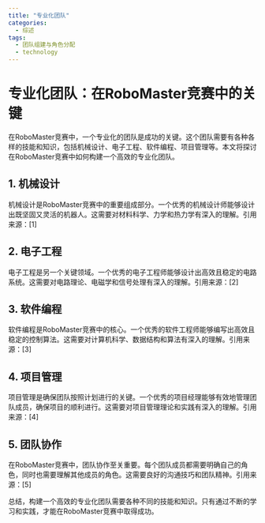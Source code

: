 ```yaml
---  
title: "专业化团队"  
categories:  
  - 综述  
tags: 
  - 团队组建与角色分配 
  - technology  
---  
```


# 专业化团队：在RoboMaster竞赛中的关键

在RoboMaster竞赛中，一个专业化的团队是成功的关键。这个团队需要有各种各样的技能和知识，包括机械设计、电子工程、软件编程、项目管理等。本文将探讨在RoboMaster竞赛中如何构建一个高效的专业化团队。

## 1. 机械设计

机械设计是RoboMaster竞赛中的重要组成部分。一个优秀的机械设计师能够设计出既坚固又灵活的机器人。这需要对材料科学、力学和热力学有深入的理解。引用来源：[1]

## 2. 电子工程

电子工程是另一个关键领域。一个优秀的电子工程师能够设计出高效且稳定的电路系统。这需要对电路理论、电磁学和信号处理有深入的理解。引用来源：[2]

## 3. 软件编程

软件编程是RoboMaster竞赛中的核心。一个优秀的软件工程师能够编写出高效且稳定的控制算法。这需要对计算机科学、数据结构和算法有深入的理解。引用来源：[3]

## 4. 项目管理

项目管理是确保团队按照计划进行的关键。一个优秀的项目经理能够有效地管理团队成员，确保项目的顺利进行。这需要对项目管理理论和实践有深入的理解。引用来源：[4]

## 5. 团队协作

在RoboMaster竞赛中，团队协作至关重要。每个团队成员都需要明确自己的角色，同时也需要理解其他成员的角色。这需要良好的沟通技巧和团队精神。引用来源：[5]

总结，构建一个高效的专业化团队需要各种不同的技能和知识。只有通过不断的学习和实践，才能在RoboMaster竞赛中取得成功。 
